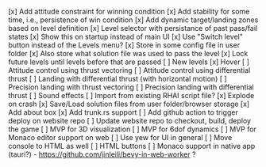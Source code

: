 [x] Add attitude constraint for winning condition
    [x] Add stability for some time, i.e., persistence of win condition
[x] Add dynamic target/landing zones based on level definition
[x] Level selector with persistance of past pass/fail states
    [x] Show this on startup instead of main UI
    [x] Use "Switch level" button instead of the Levels menu?
    [x] Store in some config file in user folder
    [x] Also store what solution file was used to pass the level
    [x] Lock future levels until levels before that are passed
[ ] New levels
    [x] Hover
    [ ] Attitude control using thrust vectoring
    [ ] Attitude control using differential thrust
    [ ] Landing with differential thrust (with horizontal motion)
    [ ] Precision landing with thrust vectoring
    [ ] Precision landing with differential thrust
[ ] Sound effects
[ ] Import from existing RHAI script file?
[x] Explode on crash
[x] Save/Load solution files from user folder/browser storage
[x] Add about box
[x] Add trunk.rs support
[ ] Add github action to trigger deploy on website repo
[ ] Update website repo to checkout, build, deploy the game
[ ] MVP for 3D visualization
[ ] MVP for 6dof dynamics
[ ] MVP for Monaco editor support on web
    [ ] Use yew for UI in general
    [ ] Move console to HTML as well
    [ ] HTML buttons
[ ] Monaco support in native app (tauri?)
    - https://github.com/jinleili/bevy-in-web-worker ?
